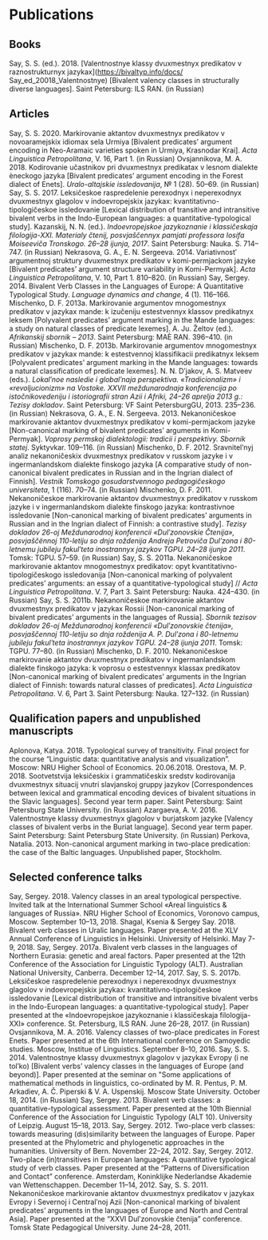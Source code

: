 # Publications

## Books
Say, S. S. (ed.). 2018. [Valentnostnye klassy dvuxmestnyx predikatov v raznostrukturnyx jazykax](https://bivaltyp.info/docs/ Say_ed_20018_Valentnostnye) [Bivalent valency classes in structurally diverse languages]. Saint Petersburg: ILS RAN. (in Russian)

## Articles
Say, S. S. 2020. Markirovanie aktantov dvuxmestnyx predikatov v novoaramejskix idiomax sela Urmiya [Bivalent predicates’ argument encoding in Neo-Aramaic varieties spoken in Urmiya, Krasnodar Krai]. *Acta Linguistica Petropolitana*, V. 16, Part 1. (in Russian)
Ovsjannikova, M. A. 2018. Kodirovanie učastnikov pri dvuxmestnyx predikatax v lesnom dialekte èneckogo jazyka [Bivalent predicates’ argument encoding in the Forest dialect of Enets]. *Uralo-altajskie issledovanija*, № 1 (28). 50–69. (in Russian)
Say, S. S. 2017. Leksičeskoe raspredelenie perexodnyx i neperexodnyx dvuxmestnyx glagolov v indoevropejskix jazykax: kvantitativno-tipologičeskoe issledovanie [Lexical distribution of transitive and intransitive bivalent verbs in the Indo-European languages: a quantitative-typological study]. Kazanskij, N. N. (ed.). *Indoevropejskoe jazykoznanie i klassičeskaja filologija-XXI. Materialy čtenij, posvjaščennyx pamjati professora Iosifa Moiseeviča Tronskogo. 26–28 ijunja, 2017*. Saint Petersburg: Nauka. S. 714–747. (in Russian)
Nekrasova, G. A., E. N. Sergeeva. 2014. Variativnostʹ argumentnoj struktury dvuxmestnyx predikatov v komi-permjackom jazyke [Bivalent predicates’ argument structure variability in Komi-Permyak]. *Acta Linguistica Petropolitana*, V. 10, Part 1. 810–820. (in Russian)
Say, Sergey. 2014. Bivalent Verb Classes in the Languages of Europe: A Quantitative Typological Study. *Language dynamics and change*, 4 (1). 116–166.
Mischenko, D. F. 2013a. Markirovanie argumentov mnogomestnyx predikatov v jazykax mande: k izučeniju estestvennyx klassov predikatnyx leksem [Polyvalent predicates’ argument marking in the Mande languages: a study on natural classes of predicate lexemes]. A. Ju. Želtov (ed.). *Afrikanskij sbornik – 2013*. Saint Petersburg: MAÈ RAN. 396–410. (in Russian)
Mischenko, D. F. 2013b. Markirovanie argumentov mnogomestnyx predikatov v jazykax mande: k estestvennoj klassifikacii predikatnyx leksem [Polyvalent predicates’ argument marking in the Mande languages: towards a natural classification of predicate lexemes]. N. N. Dʹjakov, A. S. Matveev (eds.). *Lokalʹnoe nasledie i globalʹnaja perspektiva. «Tradicionalizm» i «revoljucionizm» na Vostoke. XXVII meždunarodnaja konferencija po istočnikovedeniju i istoriografii stran Azii i Afriki, 24–26 aprelja 2013 g.: Tezisy dokladov*. Saint Petersburg: VF Saint PetersburgGU, 2013. 235–236. (in Russian)
Nekrasova, G. A., E. N. Sergeeva. 2013. Nekanoničeskoe markirovanie aktantov dvuxmestnyx predikatov v komi-permjackom jazyke [Non-canonical marking of bivalent predicates’ arguments in Komi-Permyak]. *Voprosy permskoj dialektologii: tradicii i perspektivy. Sbornik statej*. Syktyvkar. 109–116. (in Russian)
Mischenko, D. F. 2012. Sravnitelʹnyj analiz nekanoničeskix dvuxmestnyx predikatov v russkom jazyke i v ingermanlandskom dialekte finskogo jazyka [A comparative study of non-canonical bivalent predicates in Russian and in the Ingrian dialect of Finnish]. *Vestnik Tomskogo gosudarstvennogo pedagogičeskogo universiteta*, 1 (116). 70–74. (in Russian)
Mischenko, D. F. 2011. Nekanoničeskoe markirovanie aktantov dvuxmestnyx predikatov v russkom jazyke i v ingermanlandskom dialekte finskogo jazyka: kontrastivnoe issledovanie [Non-canonical marking of bivalent predicates’ arguments in Russian and in the Ingrian dialect of Finnish: a contrastive study]. *Tezisy dokladov 26-oj Meždunarodnoj konferencii «Dulʹzonovskie Čtenija», posvjaščënnoj 110-letiju so dnja roždenija Andreja Petroviča Dulʹzona i 80-letnemu jubileju fakulʹteta inostrannyx jazykov TGPU. 24–28 ijunja 2011*. Tomsk: TGPU. 57–59. (in Russian)
Say, S. S. 2011a. Nekanoničeskoe markirovanie aktantov mnogomestnyx predikatov: opyt kvantitativno-tipologičeskogo issledovanija [Non-canonical marking of polyvalent predicates’ arguments: an essay of a quantitative-typological study] // *Acta Linguistica Petropolitana*. V. 7, Part 3. Saint Petersburg: Nauka. 424–430. (in Russian)
Say, S. S. 2011b. Nekanoničeskoe markirovanie aktantov dvuxmestnyx predikatov v jazykax Rossii [Non-canonical marking of bivalent predicates’ arguments in the languages of Russia]. *Sbornik tezisov dokladov 26-oj Meždunarodnoj konferencii «Dulʹzonovskie čtenija», posvjaščennoj 110-letiju so dnja roždenija A. P. Dulʹzona i 80-letnemu jubileju fakulʹteta inostrannyx jazykov TGPU. 24–28 ijunja 2011*. Tomsk: TGPU. 77–80. (in Russian)
Mischenko, D. F. 2010. Nekanoničeskoe markirovanie aktantov dvuxmestnyx predikatov v ingermanlandskom dialekte finskogo jazyka: k voprosu o estestvennyx klassax predikatov [Non-canonical marking of bivalent predicates’ arguments in the Ingrian dialect of Finnish: towards natural classes of predicates]. *Acta Linguistica Petropolitana*. V. 6, Part 3. Saint Petersburg: Nauka. 127–132. (in Russian)
## Qualification papers and unpublished manuscripts
Aplonova, Katya. 2018. Typological survey of transitivity. Final project for the course “Linguistic data: quantitative analysis and visualization”. Moscow: NRU Higher School of Economics. 20.06.2018.
Orestova, M. P. 2018. Sootvetstvija leksičeskix i grammatičeskix sredstv kodirovanija dvuxmestnyx situacij vnutri slavjanskoj gruppy jazykov [Correspondences between lexical and grammatical encoding devices of bivalent situations in the Slavic languages]. Second year term paper. Saint Petersburg: Saint Petersburg State University. (in Russian)
Azargaeva, A. V. 2016. Valentnostnye klassy dvuxmestnyx glagolov v burjatskom jazyke [Valency classes of bivalent verbs in the Buriat language]. Second year term paper. Saint Petersburg: Saint Petersburg State University. (in Russian)
Perkova, Natalia. 2013. Non-canonical argument marking in two-place predication: the case of the Baltic languages. Unpublished paper, Stockholm.

## Selected conference talks
Say, Sergey. 2018. Valency classes in an areal typological perspective. Invited talk at the International Summer School «Areal linguistics & languages of Russia». NRU Higher School of Economics, Voronovo campus, Moscow. September 10–13, 2018.
Shagal, Ksenia & Sergey Say. 2018. Bivalent verb classes in Uralic languages. Paper presented at the XLV Annual Conference of Linguistics in Helsinki. University of Helsinki. May 7-9, 2018.
Say, Sergey. 2017a. Bivalent verb classes in the languages of Northern Eurasia: genetic and areal factors. Paper presented at the 12th Conference of the Association for Linguistic Typology (ALT). Australian National University, Canberra. December 12–14, 2017.
Say, S. S. 2017b. Leksičeskoe raspredelenie perexodnyx i neperexodnyx dvuxmestnyx glagolov v indoevropejskix jazykax: kvantitativno-tipologičeskoe issledovanie [Lexical distribution of transitive and intransitive bivalent verbs in the Indo-European languages: a quantitative-typological study]. Paper presented at the «Indoevropejskoe jazykoznanie i klassičeskaja filologija-XXI» conference. St. Petersburg, ILS RAN. June 26–28, 2017. (in Russian)
Ovsjannikova, M. A. 2016. Valency classes of two-place predicates in Forest Enets. Paper presented at the 6th International conference on Samoyedic studies. Moscow, Institue of Linguistics. September 8–10, 2016.
Say, S. S. 2014. Valentnostnye klassy dvuxmestnyx glagolov v jazykax Evropy (i ne tolʹko) [Bivalent verbs’ valency classes in the languages of Europe (and beyond)]. Paper presented at the seminar on "Some applications of mathematical methods in linguistics, co-ordinated by M. R. Pentus, P. M. Arkadiev, A. Č. Piperski & V. A. Uspenskij. Moscow State University. October 18, 2014. (in Russian)
Say, Sergey. 2013. Bivalent verb classes: a quantitative-typological assessment. Paper presented at the 10th Biennial Conference of the Association for Linguistic Typology (ALT 10). University of Leipzig. August 15–18, 2013.
Say, Sergey. 2012. Two-place verb classes: towards measuring (dis)similarity between the languages of Europe. Paper presented at the Phylometric and phylogenetic approaches in the humanities. University of Bern. November 22–24, 2012.
Say, Sergey. 2012. Two-place (in)transitives in European languages: A quantitative typological study of verb classes. Paper presented at the “Patterns of Diversification and Contact” conference. Amsterdam, Koninklijke Nederlandse Akademie van Wettenschappen. December 11–14, 2012.
Say, S. S. 2011. Nekanoničeskoe markirovanie aktantov dvuxmestnyx predikatov v jazykax Evropy i Severnoj i Centralʹnoj Azii [Non-canonical marking of bivalent predicates’ arguments in the languages of Europe and North and Central Asia]. Paper presented at the “XXVI Dulʹzonovskie čtenija” conference. Tomsk State Pedagogical University. June 24–28, 2011.
